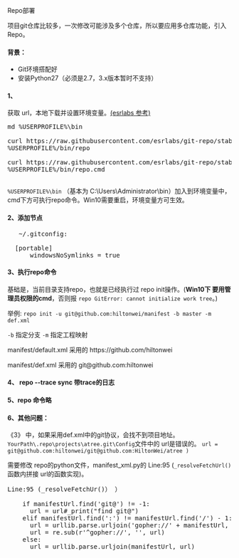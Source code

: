 Repo部署

项目git仓库比较多，一次修改可能涉及多个仓库，所以要应用多仓库功能，引入Repo。

#### 背景：
- Git环境搭配好
- 安装Python27（必须是2.7，3.x版本暂时不支持）

#### 1、

获取 url，本地下载并设置环境变量。[(esrlabs 参考)](https://github.com/esrlabs/git-repo)

<pre>
md %USERPROFILE%\bin

curl https://raw.githubusercontent.com/esrlabs/git-repo/stable/repo > 
%USERPROFILE%/bin/repo

curl https://raw.githubusercontent.com/esrlabs/git-repo/stable/repo.cmd > 
%USERPROFILE%/bin/repo.cmd

</pre>

`%USERPROFILE%\bin` （基本为 C:\Users\Administrator\bin）加入到环境变量中，cmd下方可执行repo命令。Win10需要重启，环境变量方可生效。

#### 2、添加节点
<pre>
   ~/.gitconfig:

  [portable]
      windowsNoSymlinks = true
</pre>

#### 3、执行repo命令
基础是，当前目录支持repo，也就是已经执行过 repo init操作。(**Win10下 要用管理员权限的cmd**，否则报 `repo GitError: cannot initialize work tree`。)

举例:
	`repo init -u git@github.com:hiltonwei/manifest -b master -m def.xml`

`-b` 指定分支
`-m` 指定工程映射
<p>
manifest/default.xml 采用的 https://github.com/hiltonwei
<p>
manifest/def.xml      采用的 git@github.com:hiltonwei


#### 4、 repo --trace sync 带trace的日志

#### 5、repo 命令略

#### 6、其他问题：
《3》 中，如果采用def.xml中的git协议，会找不到项目地址。
`YourPath\.repo\projects\atree.git\Config`文件中的 url是错误的。
`url = git@github.com:hiltonwei/git@github.com:HiltonWei/atree )`

需要修改 repo的python文件，manifest_xml.py的 Line:95 (`_resolveFetchUrl()` 函数内拼接 url的函数实现)。

<pre>
Line:95 (_resolveFetchUr()） ）

    if manifestUrl.find('git@') != -1: 
      url = url#_print("find git@")
    elif manifestUrl.find(':') != manifestUrl.find('/') - 1:
      url = urllib.parse.urljoin('gopher://' + manifestUrl, url)
      url = re.sub(r'^gopher://', '', url)
    else:
      url = urllib.parse.urljoin(manifestUrl, url)
</pre>


